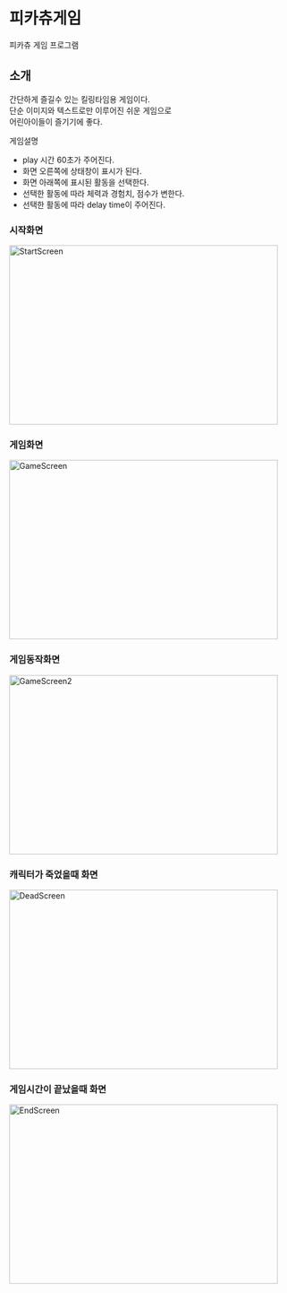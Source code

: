 # 피카츄게임
피카츄 게임 프로그램
## 소개
간단하게 즐길수 있는 킬링타임용 게임이다.   
단순 이미지와 텍스트로만 이루어진 쉬운 게임으로   
어린아이들이 즐기기에 좋다.   
   
게임설명
* play 시간 60초가 주어진다.
* 화면 오른쪽에 상태창이 표시가 된다.
* 화면 아래쪽에 표시된 활동을 선택한다.
* 선택한 활동에 따라 체력과 경험치, 점수가 변한다.
* 선택한 활동에 따라 delay time이 주어진다.   
   
### 시작화면   
<img src="https://user-images.githubusercontent.com/85783104/125538305-fd093bce-c147-43bc-9afa-4ac1d8cb3aef.PNG" width="480px" height="320px" title="px(픽셀) 크기 설정" alt="StartScreen"></img><br/>
### 게임화면
<img src="https://user-images.githubusercontent.com/85783104/125539007-9203b834-9f35-4c63-8024-4b54a57a6682.PNG" width="480px" height="320px" title="px(픽셀) 크기 설정" alt="GameScreen"></img><br/>
### 게임동작화면
<img src="https://user-images.githubusercontent.com/85783104/125539009-9113e953-18d2-4460-9b4e-85d28071c10c.PNG" width="480px" height="320px" title="px(픽셀) 크기 설정" alt="GameScreen2"></img><br/>
### 캐릭터가 죽었을때 화면
<img src="https://user-images.githubusercontent.com/85783104/125539012-cc27dd7c-49f9-4ffa-89e7-20ba0800224f.PNG" width="480px" height="320px" title="px(픽셀) 크기 설정" alt="DeadScreen"></img><br/>
### 게임시간이 끝났을때 화면
<img src="https://user-images.githubusercontent.com/85783104/125539013-b037b6a0-dd69-4b11-a3e3-a7b237858c2d.PNG" width="480px" height="320px" title="px(픽셀) 크기 설정" alt="EndScreen"></img><br/>


